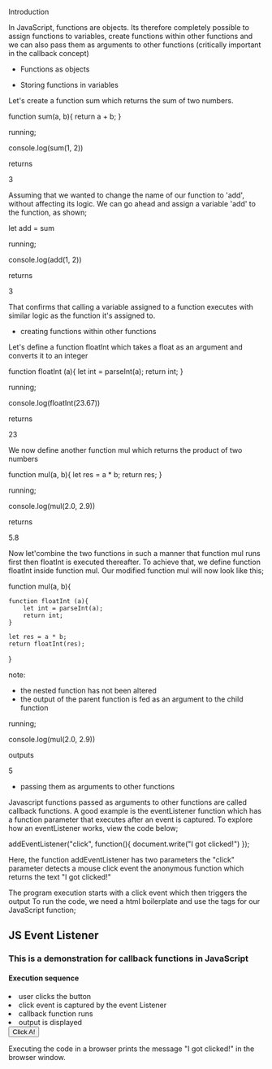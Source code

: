 Introduction

In JavaScript, functions are objects. Its therefore completely possible to assign functions to variables, create functions within other functions and we can also pass them as arguments to other functions (critically important in the callback concept)

- Functions as objects

- Storing functions in variables

Let's create a function sum which returns the sum of two numbers.

function sum(a, b){
    return a + b;
}

running;

console.log(sum(1, 2))

returns 

3

Assuming that we wanted to change the name of our function to 'add', without affecting its logic. We can go ahead and assign a variable 'add' to the function, as shown;

let add = sum

running;

console.log(add(1, 2))

returns

3

That confirms that calling a variable assigned to a function executes with similar logic as the function it's assigned to.

- creating functions within other functions

Let's define a function floatInt which takes a  float as an argument and converts it to an integer

function floatInt (a){
    let int = parseInt(a);
    return int;
}

running;

console.log(floatInt(23.67))

returns 

23

We now define another function mul which returns the product of two numbers

function mul(a, b){
    let res = a * b;
    return res;
}

running; 

console.log(mul(2.0, 2.9))

returns

5.8

Now let'combine the two functions in such a manner that function mul runs first then floatInt is executed thereafter.
To achieve that, we define function floatInt inside function mul. Our modified function mul will now look like this;

function mul(a, b){

    function floatInt (a){
        let int = parseInt(a);
        return int;
    }

    let res = a * b;
    return floatInt(res);
}

note:
- the nested function has not been altered
- the output of the parent function is fed as an argument to the child function

running;

console.log(mul(2.0, 2.9))

outputs

5

- passing them as arguments to other functions

Javascript functions passed as arguments to other functions are called callback functions. A good example is the eventListener function which has a function parameter that executes after an event is captured. To explore how an eventListener works, view the code below;

addEventListener("click", function(){
document.write("I got clicked!")
});

Here, the function addEventListener has two parameters
the "click" parameter detects a mouse click event
the anonymous function which returns the text "I got clicked!"

The program execution starts with a click event which then triggers the output
To run the code, we need a html boilerplate and use the <script></script> tags for our JavaScript function;

<!DOCTYPE html>
<html>
<body>
<h2>JS Event Listener</h2>
<h3>This is a demonstration for callback functions in JavaScript</h3>
<h4>Execution sequence</h4>
<li>user clicks the button</li>
<li>click event is captured by the event Listener</li>
<li>callback function runs</li>
<li>output is displayed</li>
<button id="btn">Click A!</button>
<script>
    addEventListener("click", function(){
    document.write("I got clicked!")
    });
</script>
</body>
</html>

Executing the code in a browser prints the message "I got clicked!" in the browser window.